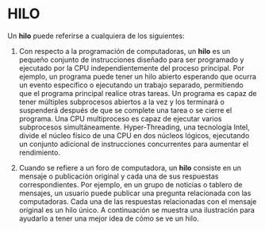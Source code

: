 # **HILO**

Un **hilo** puede referirse a cualquiera de los siguientes:
1. Con respecto a la programación de computadoras, un **hilo** es un pequeño conjunto de instrucciones diseñado para ser programado y ejecutado por la CPU independientemente del proceso principal. Por ejemplo, un programa puede tener un hilo abierto esperando que ocurra un evento específico o ejecutando un trabajo separado, permitiendo que el programa principal realice otras tareas. Un programa es capaz de tener múltiples subprocesos abiertos a la vez y los terminará o suspenderá después de que se complete una tarea o se cierre el programa.
Una CPU multiproceso es capaz de ejecutar varios subprocesos simultáneamente.
Hyper-Threading, una tecnología Intel, divide el núcleo físico de una CPU en dos núcleos lógicos, ejecutando un conjunto adicional de instrucciones concurrentes para aumentar el rendimiento.

2. Cuando se refiere a un foro de computadora, un **hilo** consiste en un mensaje o publicación original y cada una de sus respuestas correspondientes. Por ejemplo, en un grupo de noticias o tablero de mensajes, un usuario puede publicar una pregunta relacionada con las computadoras. Cada una de las respuestas relacionadas con el mensaje original es un hilo único. A continuación se muestra una ilustración para ayudarlo a tener una mejor idea de cómo se ve un hilo.